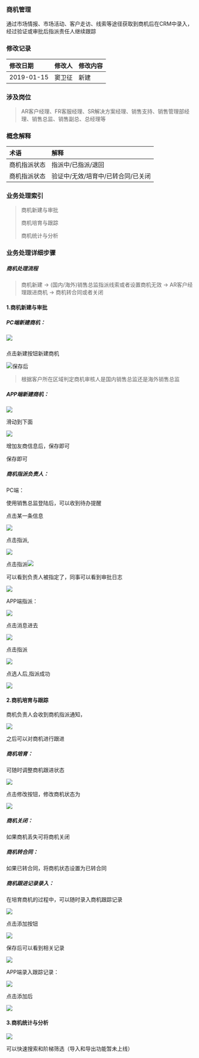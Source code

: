 ### 商机管理

通过市场情报、市场活动、客户走访、线索等途径获取到商机后在CRM中录入，经过验证或审批后指派责任人继续跟踪

### 修改记录

| 修改日期 | 修改人 | 修改内容 |
| :--- | :--- | :--- |
| 2019-01-15 | 窦卫征 | 新建 |

### 涉及岗位

> AR客户经理、FR客服经理、SR解决方案经理、销售支持、销售管理部经理、销售总监、销售副总、总经理等

### 概念解释

| 术语 | 解释 |
| :--- | :--- |
| 商机指派状态 | 指派中/已指派/退回 |
| 商机指派状态 | 验证中/无效/培育中/已转合同/已关闭 |

### 业务处理索引

> 商机新建与审批
>
> 商机培育与跟踪
>
> 商机统计与分析

### 业务处理详细步骤

##### 商机处理流程

> 商机新建 -&gt; \(国内/海外\)销售总监指派线索或者设置商机无效 -&gt; AR客户经理跟进商机 -&gt; 商机转合同或者关闭

#### 1.商机新建与审批

##### PC端新建商机：

##### ![](/assets/sjlb8112.png)

点击新建按钮新建商机

![](/assets/xjsj28811.png)保存后

> 根据客户所在区域判定商机审核人是国内销售总监还是海外销售总监

##### APP端新建商机：

![](/assets/appxjsj1853.png)

滑动到下面

![](/assets/srbjsjcp1853.png)

增加友商信息后，保存即可

保存即可

##### 商机指派负责人：

PC端：

使用销售总监登陆后，可以收到待办提醒

点击某一条信息

![](/assets/sjxqzp28811.png)

点击指派,

![](/assets/zptcks1182.png)

点击指派![](/assets/sjzpxx2881.png)

可以看到负责人被指定了，同事可以看到审批日志

![](/assets/sjsprz2881.png)

APP端指派：

![](/assets/appx28111.png)

点击消息进去

![](/assets/xsj122a.png)

点击指派

![](/assets/xzryjm1905.png)

点选人后,指派成功

![](/assets/zpcg1907.png)

#### 2.商机培育与跟踪

商机负责人会收到商机指派通知，

![](/assets/sjzptz2881.png)

之后可以对商机进行跟进

##### 商机培育：

可随时调整商机跟进状态

![](/assets/xgsj1908.png)

点击修改按钮，修改商机状态为

![](/assets/xgztlm1909.png)

##### 商机关闭：

如果商机丢失可将商机关闭

##### 商机转合同：

如果已转合同，将商机状态设置为已转合同

##### 商机跟进记录录入：

在培育商机的过程中，可以随时录入商机跟踪记录

![](/assets/tjsjgzjl22.png)

点击添加按钮

![](/assets/2kd211.png)

保存后可以看到相关记录

![](/assets/281kksa.png)

APP端录入跟踪记录：

![](/assets/lrsjgzjl1910.png)

点击添加后

![](/assets/xpljm1910.png)

#### 3.商机统计与分析

![](/assets/kssxycl22.png)

可以快速搜索和阶梯筛选（导入和导出功能暂未上线）

